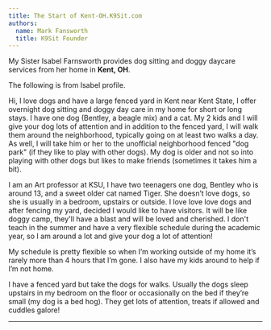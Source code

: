 ```yaml
---
title: The Start of Kent-OH.K9Sit.com
authors:
  name: Mark Fansworth
  title: K9Sit Founder
---
```

My Sister Isabel Farnsworth provides dog sitting and doggy daycare services
from her home in **Kent, OH**.

The following is from Isabel profile.

Hi, I love dogs and have a large fenced yard in Kent near Kent State, I offer
overnight dog sitting and doggy day care in my home for short or long stays.
I have one dog (Bentley, a beagle mix) and a cat. My 2 kids and I will give
your dog lots of attention and in addition to the fenced yard, I will walk
them around the neighborhood, typically going on at least two walks a day. As
well, I will take him or her to the unofficial neighborhood fenced "dog park"
(if they like to play with other dogs). My dog is older and not so into playing
with other dogs but likes to make friends (sometimes it takes him a bit).

I am an Art professor at KSU, I have two teenagers one dog, Bentley who is
around 13, and a sweet older cat named Tiger. She doesn’t love dogs, so she is
usually in a bedroom, upstairs or outside. I love love love dogs and after
fencing my yard, decided I would like to have visitors. It will be like doggy
camp, they'll have a blast and will be loved and cherished. I don't teach in
the summer and have a very flexible schedule during the academic year, so I am
around a lot and give your dog a lot of attention!

My schedule is pretty flexible so when I’m working outside of my home it’s
rarely more than 4 hours that I’m gone. I also have my kids around to help if
I’m not home.

I have a fenced yard but take the dogs for walks. Usually the dogs sleep
upstairs in my bedroom on the floor or occasionally on the bed if they’re small
(my dog is a bed hog). They get lots of attention, treats if allowed and
cuddles galore!

<hr/>
